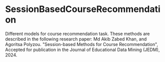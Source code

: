 # SessionBasedCourseRecommendation
Different models for course recommendation task. These methods are described in the following research paper: 
Md Akib Zabed Khan, and Agoritsa Polyzou. "Session-based Methods for Course Recommendation", Accepted for publication in the Journal of Educational Data Mining (JEDM), 2024.
